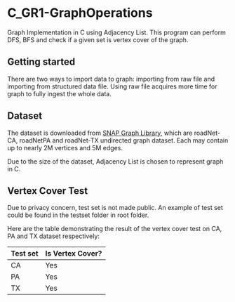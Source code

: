 # C_GR1-GraphOperations

Graph Implementation in C using Adjacency List. This program can perform DFS, BFS and check if a given set is vertex
cover of the graph.

## Getting started
There are two ways to import data to graph: importing from raw file and importing from structured data file. Using raw
file acquires more time for graph to fully ingest the whole data.

## Dataset
The dataset is downloaded from [SNAP Graph Library](http://snap.stanford.edu/data/index.html), which are roadNet-CA, roadNetPA
and roadNet-TX undirected graph dataset. Each may contain up to nearly 2M vertices and 5M edges.

Due to the size of the dataset, Adjacency List is chosen to represent graph in C.

## Vertex Cover Test
Due to privacy concern, test set is not made public. An example of test set could be found in the testset folder in root 
folder.

Here are the table demonstrating the result of the vertex cover test on CA, PA and TX dataset respectively:

| Test set | Is Vertex Cover? |
|----------|------------------|
| CA       | Yes              |
| PA       | Yes              |
| TX       | Yes              |
